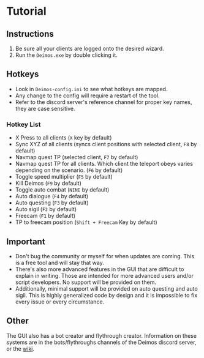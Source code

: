 # Tutorial
## Instructions
1. Be sure all your clients are logged onto the desired wizard.
2. Run the ```Deimos.exe``` by double clicking it.

## Hotkeys
- Look in ```Deimos-config.ini``` to see what hotkeys are mapped.
- Any change to the config will require a restart of the tool.
- Refer to the discord server's reference channel for proper key names, they are case sensitive.
### Hotkey List
- X Press to all clients (`X` key by default)
- Sync XYZ of all clients (syncs client positions with selected client, `F8` by default)
- Navmap quest TP (selected client, `F7` by default)
- Navmap quest TP for all clients. Which client the teleport obeys varies depending on the scenario. (`F6` by default)
- Toggle speed multiplier (`F5` by default)
- Kill Deimos (`F9` by default)
- Toggle auto combat (`NINE` by default)
- Auto dialogue (`F4` by default)
- Auto questing (`F3` by default)
- Auto sigil (`F2` by default)
- Freecam (`F1` by default)
- TP to freecam position (`Shift + Freecam` Key by default)

## Important
- Don't bug the community or myself for when updates are coming. This is a free tool and will stay that way.
- There's also more advanced features in the GUI that are difficult to explain in writing. Those are intended for more advanced users and/or script developers. No support will be provided on them.
- Additionally, minimal support will be provided on auto questing and auto sigil. This is highly generalized code by design and it is impossible to fix every issue or every circumstance.

## Other
The GUI also has a bot creator and flythrough creator. Information on these systems are in the bots/flythroughs channels of the Deimos discord server, or the [wiki](https://github.org/Deimos-Wizard101/Deimos-Wizard101/wiki).
